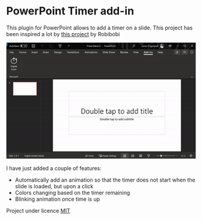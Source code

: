 # PowerPoint Timer add-in

This plugin for PowerPoint allows to add a timer on a slide. 
This project has been inspired a lot by [this project](https://github.com/robibobi/powerpoint-timer) by Robibobi

![Demo](doc/demo.gif "Demo PowerPoint timer")

I have just added a couple of features:

* Automatically add	an animation so that the timer does not start when the slide is loaded, but upon a click
* Colors changing based on the timer remaining
* Blinking animation once time is up


Project under licence [MIT](LICENSE)
